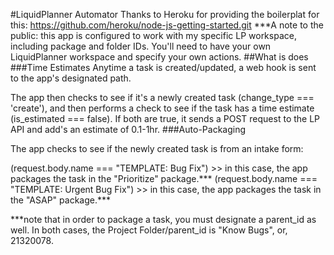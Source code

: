 #LiquidPlanner Automator
Thanks to Heroku for providing the boilerplat for this: https://github.com/heroku/node-js-getting-started.git
***A note to the public: this app is configured to work with my specific LP workspace, including package and folder IDs. You'll need to have your own LiquidPlanner workspace and specify your own actions.
##What is does
###Time Estimates
Anytime a task is created/updated, a web hook is sent to the app's designated path.

The app then checks to see if it's a newly created task (change_type === 'create'), and then performs a check to see if the task has a time estimate (is_estimated === false). If both are true, it sends a POST request to the LP API and add's an estimate of 0.1-1hr.
###Auto-Packaging

The app checks to see if the newly created task is from an intake form:

(request.body.name === "TEMPLATE: Bug Fix") >> in this case, the app packages the task in the "Prioritize" package.***
(request.body.name === "TEMPLATE: Urgent Bug Fix") >> in this case, the app packages the task in the "ASAP" package.***

***note that in order to package a task, you must designate a parent_id as well. In both cases, the Project Folder/parent_id is "Know Bugs", or, 21320078.


